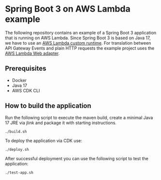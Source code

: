 # Spring Boot 3 on AWS Lambda example

The following repository contains an example of a Spring Boot 3 application that is running on AWS Lambda.
Since Spring Boot 3 is based on Java 17, we have to use an [AWS Lambda custom runtime](https://aws.amazon.com/blogs/compute/build-a-custom-java-runtime-for-aws-lambda/). For translation between
API Gateway Events and plain HTTP requests the example project uses the [AWS Lambda Web adapter](https://github.com/awslabs/aws-lambda-web-adapter).

## Prerequisites

- Docker
- Java 17
- AWS CDK CLI

## How to build the application

Run the following script to execute the maven build, create a minimal Java 17 JRE via jlink and package it with starting instructions.
```
./build.sh
```

To deploy the application via CDK use:

```
./deploy.sh
```

After successful deployment you can use the following script to test the application:


```
./test-app.sh
```